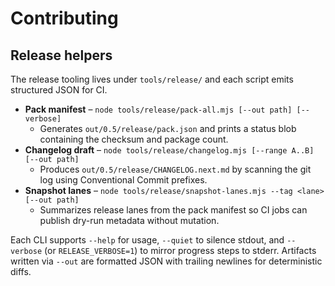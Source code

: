 # Contributing

## Release helpers

The release tooling lives under `tools/release/` and each script emits structured JSON for CI.

- **Pack manifest** – `node tools/release/pack-all.mjs [--out path] [--verbose]`
  - Generates `out/0.5/release/pack.json` and prints a status blob containing the checksum and package count.
- **Changelog draft** – `node tools/release/changelog.mjs [--range A..B] [--out path]`
  - Produces `out/0.5/release/CHANGELOG.next.md` by scanning the git log using Conventional Commit prefixes.
- **Snapshot lanes** – `node tools/release/snapshot-lanes.mjs --tag <lane> [--out path]`
  - Summarizes release lanes from the pack manifest so CI jobs can publish dry-run metadata without mutation.

Each CLI supports `--help` for usage, `--quiet` to silence stdout, and `--verbose` (or `RELEASE_VERBOSE=1`) to mirror progress steps to stderr. Artifacts written via `--out` are formatted JSON with trailing newlines for deterministic diffs.
